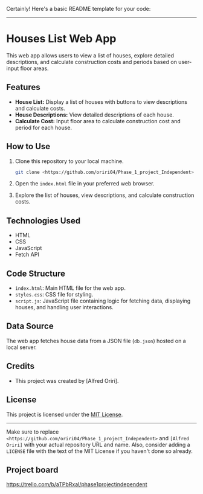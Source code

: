 Certainly! Here's a basic README template for your code:

---

# Houses List Web App

This web app allows users to view a list of houses, explore detailed descriptions, and calculate construction costs and periods based on user-input floor areas.

## Features

- **House List:** Display a list of houses with buttons to view descriptions and calculate costs.
- **House Descriptions:** View detailed descriptions of each house.
- **Calculate Cost:** Input floor area to calculate construction cost and period for each house.

## How to Use

1. Clone this repository to your local machine.
   ```bash
   git clone <https://github.com/oriri04/Phase_1_project_Independent>
   ```

2. Open the `index.html` file in your preferred web browser.

3. Explore the list of houses, view descriptions, and calculate construction costs.

## Technologies Used

- HTML
- CSS
- JavaScript
- Fetch API

## Code Structure

- `index.html`: Main HTML file for the web app.
- `styles.css`: CSS file for styling.
- `script.js`: JavaScript file containing logic for fetching data, displaying houses, and handling user interactions.

## Data Source

The web app fetches house data from a JSON file (`db.json`) hosted on a local server.

## Credits

- This project was created by [Alfred Oriri].

## License

This project is licensed under the [MIT License](LICENSE).

---

Make sure to replace `<https://github.com/oriri04/Phase_1_project_Independent>` and `[Alfred Oriri]` with your actual repository URL and name. Also, consider adding a `LICENSE` file with the text of the MIT License if you haven't done so already.

## Project board

https://trello.com/b/aTPbRxal/phase1projectindependent